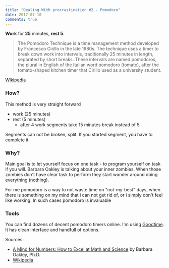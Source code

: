 ```yaml
---
title: "Dealing With procrastination #2 - Pomodoro"
date: 2017-07-10
comments: true
---
```


__Work__ for __25__ minutes, __rest 5__.

> The Pomodoro Technique is a time management method developed by Francesco Cirillo in the late 1980s.
The technique uses a timer to break down work into intervals, traditionally 25 minutes in length, separated by short breaks.
These intervals are named pomodoros, the plural in English of the Italian word pomodoro (tomato), after the tomato-shaped kitchen timer that Cirillo used as a university student.

<!--more-->

[Wikipedia][wiki]

### How?

This method is very straight forward
- work (25 minutes)
- rest (5 minutes)
  - after 4 work segments take 15 minutes break instead of 5

Segments can not be broken, split. If you started segment, you have to complete it.

### Why?

Main goal is to let yourself focus on one task - to program yourself on task if you will.
Barbara Oakley is talking about your inner zombies. When those zombies don't have clear task to perform they start wander around doing everything (nothing).

For me pomodoro is a way to not waste time on "not-my-best" days, when there is something on my mind that i can not get rid of, or i simply don't feel like working.
In such cases pomodoro is invaluable

### Tools

You can find dozens of decent pomodoro timers online.
I'm using [Goodtime][goodtime]. It has clean interface and handfull of options.


Sources:
- [A Mind for Numbers: How to Excel at Math and Science][mind_for_number] by Barbara Oakley, Ph.D.
- [Wikipedia][wiki]

[wiki]: https://en.wikipedia.org/wiki/Pomodoro_Technique
[goodtime]: https://play.google.com/store/apps/details?id=com.apps.adrcotfas.goodtime&utm_source=global_co&utm_medium=prtnr&utm_content=Mar2515&utm_campaign=PartBadge&pcampaignid=MKT-Other-global-all-co-prtnr-py-PartBadge-Mar2515-1
[mind_for_number]: https://www.amazon.com/Mind-Numbers-Science-Flunked-Algebra/dp/039916524X

